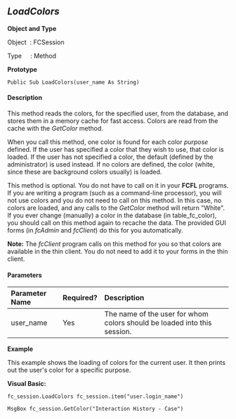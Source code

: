 _LoadColors_
------------

**Object and Type**

Object  : FCSession

Type     : Method

**Prototype**

```
Public Sub LoadColors(user_name As String)
```

#### Description

This method reads the colors, for the specified user, from the database, and stores them in a memory cache for fast access. Colors are read from the cache with the _GetColor_ method.

When you call this method, one color is found for each color _purpose_ defined. If the user has specified a color that they wish to use, that color is loaded. If the user has not specified a color, the default (defined by the administrator) is used instead. If no colors are defined, the color (white, since these are background colors usually) is loaded.

This method is optional. You do not have to call on it in your **FCFL** programs. If you are writing a program (such as a command-line processor), you will not use colors and you do not need to call on this method. In this case, no colors are loaded, and any calls to the _GetColor_ method will return "White". If you ever change (manually) a color in the database (in table_fc_color), you should call on this method again to recache the data. The provided GUI forms (in _fcAdmin_ and _fcClient_) do this for you automatically.

**Note:** The _fcClient_ program calls on this method for you so that colors are available in the thin client. You do not need to add it to your forms in the thin client.

#### Parameters

| Parameter Name | Required? | Description |
|:--- |:--- |:--- |
| user_name | Yes | The name of the user for whom colors should be loaded into this session. |

**Example**

This example shows the loading of colors for the current user. It then prints out the user's color for a specific purpose.

**Visual Basic:**
```
fc_session.LoadColors fc_session.item("user.login_name")

MsgBox fc_session.GetColor("Interaction History - Case")
```